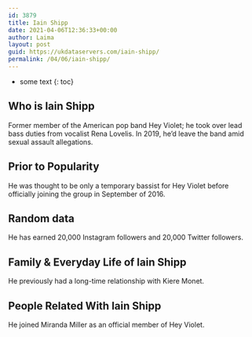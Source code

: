 ```yaml
---
id: 3879
title: Iain Shipp
date: 2021-04-06T12:36:33+00:00
author: Laima
layout: post
guid: https://ukdataservers.com/iain-shipp/
permalink: /04/06/iain-shipp/
---
```


* some text
{: toc}


## Who is Iain Shipp
                  
                  
                  
Former member of the American pop band Hey Violet; he took over lead bass duties from vocalist Rena Lovelis. In 2019, he&#8217;d leave the band amid sexual assault allegations.
                  
              
            
              
            
                
                
                
## Prior to Popularity
                  
                  
                  
He was thought to be only a temporary bassist for Hey Violet before officially joining the group in September of 2016.
                  
              
            
              
            
                
                
                
## Random data
                  
                  
                  
He has earned 20,000 Instagram followers and 20,000 Twitter followers.
                  
              
            
              
            
                
                
                
## Family & Everyday Life of Iain Shipp
                  
                  
                  
He previously had a long-time relationship with Kiere Monet.
                  
              
            
              
            
                
                
                
## People Related With Iain Shipp
                  
                  
                  
He joined Miranda Miller as an official member of Hey Violet.
                  
              
            
              
            
                
              
            
              
              
            
            
              
            
          
          
          
